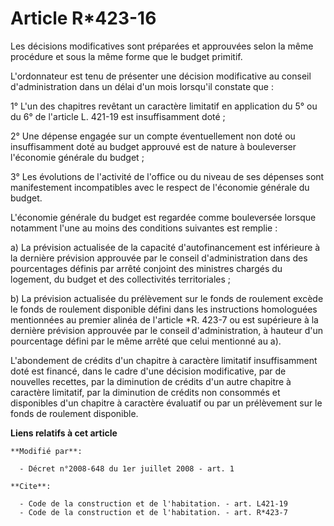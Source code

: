 # Article R*423-16

Les décisions modificatives sont préparées et approuvées selon la même procédure et sous la même forme que le budget
primitif.

L'ordonnateur est tenu de présenter une décision modificative au conseil d'administration dans un délai d'un mois lorsqu'il
constate que : 

1° L'un des chapitres revêtant un caractère limitatif en application du 5° ou du 6° de l'article L. 421-19 est insuffisamment
doté ; 

2° Une dépense engagée sur un compte éventuellement non doté ou insuffisamment doté au budget approuvé est de nature à
bouleverser l'économie générale du budget ; 

3° Les évolutions de l'activité de l'office ou du niveau de ses dépenses sont manifestement incompatibles avec le respect de
l'économie générale du budget.

L'économie générale du budget est regardée comme bouleversée lorsque notamment l'une au moins des conditions suivantes est
remplie : 

a) La prévision actualisée de la capacité d'autofinancement est inférieure à la dernière prévision approuvée par le conseil
d'administration dans des pourcentages définis par arrêté conjoint des ministres chargés du logement, du budget et des
collectivités territoriales ; 

b) La prévision actualisée du prélèvement sur le fonds de roulement excède le fonds de roulement disponible défini dans les
instructions homologuées mentionnées au premier alinéa de l'article *R. 423-7 ou est supérieure à la dernière prévision
approuvée par le conseil d'administration, à hauteur d'un pourcentage défini par le même arrêté que celui mentionné au a).

L'abondement de crédits d'un chapitre à caractère limitatif insuffisamment doté est financé, dans le cadre d'une décision
modificative, par de nouvelles recettes, par la diminution de crédits d'un autre chapitre à caractère limitatif, par la
diminution de crédits non consommés et disponibles d'un chapitre à caractère évaluatif ou par un prélèvement sur le fonds de
roulement disponible.

**Liens relatifs à cet article**

	**Modifié par**:

	  - Décret n°2008-648 du 1er juillet 2008 - art. 1

	**Cite**:

	  - Code de la construction et de l'habitation. - art. L421-19
	  - Code de la construction et de l'habitation. - art. R*423-7
